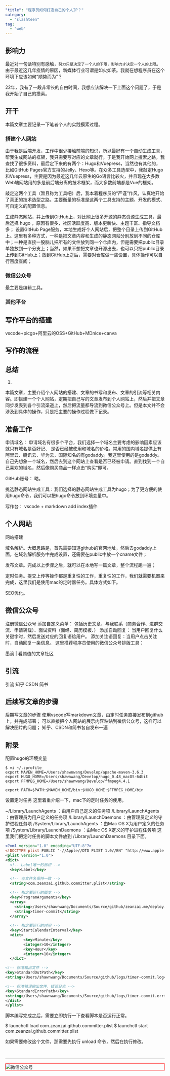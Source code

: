 ```yaml
---
"title": "程序员如何打造自己的个人IP？"
category:
  - "slashteen"
tag:
  - "web"
---
```



## 影响力

最近对一句话特别有感触，`努力只是决定了一个人的下限，影响力才决定一个人的上限`。由于最近这几年疫情的原因，新媒体行业可谓是如火如荼。我就在想程序员在这个环境下应该如何“顺势而为”？

22年，我有了一段非常长的自由时间，我想应该解决一下上面这个问题了，于是我开始了自己的摸索。

## 开干

本篇文章主要记录一下笔者个人的实践摸索过程。

### 搭建个人网站


由于我是后端开发，工作中很少接触前端的知识，所以最好有一个自动生成工具，帮我生成网站的框架，我只需要写对应的文章就行。于是我开始网上搜索之路，我查找了很多资料，最后定下来的有两个：Hugo和Vuepress，当然也有其他的，比如GitHub Pages官方支持的Jelly、Hexo等。在众多工具选型中，我敲定Hugo和Vuepress，主要是因为最近这几年云原生的Go语言比较火，并且现在大多数Web端网站用的多是前后端分离的技术框架，而大多数前端都是Vue的框架。

敲定这两个工具（暂且称为工具吧）后，我本着程序员的“严谨”作风，认真地开始了真正的技术选型之路。主要衡量的标准是这两个工具支持的主题、开发的模式、可自定义的配置信息。





生成静态网站，并上传到GitHub上，对比网上很多开源的静态资源生成工具，最后选择 hugo ，原因有很多，社区活跃度高、版本更新快、主题丰富、指导文档多；
设置GitHub Page服务，本地生成好个人网站后，把整个目录上传到GitHub上。这里有多种方式，一种是把文章内容和生成的静态网站分别放到不同的仓库中；一种是直接一股脑儿把所有的文件放到同一个仓库内，但是需要把public目录单独放到一个分支上；当然，如果不想把文章也开源出去，也可以只把public目录上传到GitHub上；放到GitHub上之后，需要对仓库做一些设置，具体操作可以自行百度查阅；


### 微信公众号

最主要是编辑工具。

### 其他平台



## 写作平台的搭建

vscode+picgo+阿里云的OSS+GitHub+MDnice+canva

## 写作的流程

## 总结

1. 

​
本篇文章，主要介绍个人网站的搭建、文章的书写和发布、文章的引流等相关内容。即搭建一个个人网站，定期把自己写的文章发布到个人网站上，然后并把文章同步发表到各个引流渠道上，然后把流量都导流到微信公众号上。但是本文并不会涉及到具体的操作，只是把主要的操作过程做下记录。

## 准备工作

申请域名： 申请域名有很多个平台，我们选择一个域名主要考虑的影响因素应该就只有域名是否好记、 是否已经被使用和域名的价格。常用的国内域名提供上有阿里云、腾讯云、华为云，国际知名的有godaddy。我这里使用的是godaddy。自己先想象一个域名，然后去到这个网站上查看是否已经被申请。直到找到一个自己喜欢的域名，然后像购买商品一样点击“购买”即可。

GitHub账号： 略。

挑选静态网站生成工具：我们选择的静态网站生成工具为hugo；为了更方便的使用hugo命令，我们可以把hugo命令放到环境变量中。

写作台： vscode + markdown add index插件

## 个人网站

网站搭建


域名解析。大概思路是，首先需要知道github的官网地址，然后去godaddy上面，在域名解析服务中完成设置，还需要在public中放一个cname文件；

发布文章。完成以上步骤之后，就可以在本地写一篇文章，整个流程跑一遍；

定时任务。提交上传等操作都是重复性的工作，重复性的工作，我们就需要机器来完成，这里我们是使用mac的定时器任务。具体方式如下。

SEO优化。

## 微信公众号

注册微信公众号
添加自定义菜单： 包括历史文章、与我联系（商务合作、进群交流、申请转载）、面试资料（面经、简历模板、）
添加自动回复： 当用户回复什么关键字时，然后发送对应的回复语给用户。
添加关注语回复：当用户点击关注时，自动回复一条信息。
这里推荐程序员使用的微信公众号排版工具：


墨滴 | 看颜值的文章社区

## 引流

引流
知乎
CSDN
简书

## 后续写文章的步骤

后期写文章的步骤
使用vscode写markdown文章，由定时任务直接发布到github上，并完成部署；
可以直接把个人网站的展示内容粘贴到微信公众号，这样可以解决图片的问题；
知乎、CSDN和简书各自发布一遍

## 附录

配置hugo的环境变量

```shell
$ vi ~/.zprofile
export MAVEN_HOME=/Users/shawnwang/Develop/apache-maven-3.6.3
export HUGO_HOME=/Users/shawnwang/Develop/hugo_0.48_macOS-64bit
export FFMPEG_HOME=/Users/shawnwang/Develop/ffmpeg4.4.1

export PATH=$PATH:$MAVEN_HOME/bin:$HUGO_HOME:$FFMPEG_HOME/bin
```

设置定时任务
这里着重介绍一下，mac下的定时任务的使用。

~/Library/LaunchAgents ：由用户自己定义的任务项
/Library/LaunchAgents ：由管理员为用户定义的任务项
/Library/LaunchDaemons ：由管理员定义的守护进程任务项
/System/Library/LaunchAgents ：由Mac OS X为用户定义的任务项
/System/Library/LaunchDaemons ：由Mac OS X定义的守护进程任务项
这里我们把定时任务的脚本文件放到 /Library/LaunchDaemons 目录下面。

```xml
<?xml version="1.0" encoding="UTF-8"?>
<!DOCTYPE plist PUBLIC "-//Apple//DTD PLIST 1.0//EN" "http://www.apple.com/DTDs/PropertyList-1.0.dtd">
<plist version="1.0">
<dict>
  <!-- Label唯一的标识 -->
  <key>Label</key>

  <!-- 与文件名保持一致 -->
  <string>com.zeanzai.github.committer.plist</string>

  <!-- 指定要运行的脚本 -->
  <key>ProgramArguments</key>
  <array>
    <string>/Users/shawnwang/Documents/Source/github/zeanzai.me/deploy.sh</string>
    <string>timer-commit</string>
  </array>
  
  <!-- 指定要运行的时间 -->
  <key>StartCalendarInterval</key>
  <dict>
        <key>Minute</key>
        <integer>10</integer>
        <key>Hour</key>
        <integer>10</integer>
  </dict>

<!-- 标准输出文件 -->
<key>StandardOutPath</key>
<string>/Users/shawnwang/Documents/Source/github/logs/timer-commit.log</string>

<!-- 标准错误输出文件，错误日志 -->
<key>StandardErrorPath</key>
<string>/Users/shawnwang/Documents/Source/github/logs/timer-commit.err</string>
</dict>
</plist>
```

脚本编写完成之后，需要立即执行一下查看脚本是否运行正常。


$ launchctl load com.zeanzai.github.committer.plist
$ launchctl start com.zeanzai.github.committer.plist

如果需要修改这个文件，那需要先执行 unload 命令，然后在执行修改。

​



---

<img style="border:1px red solid; display:block; margin:0 auto;" src="https://tianqingxiaozhu.oss-cn-shenzhen.aliyuncs.com/img/qrcode.jpg" alt="微信公众号" />



